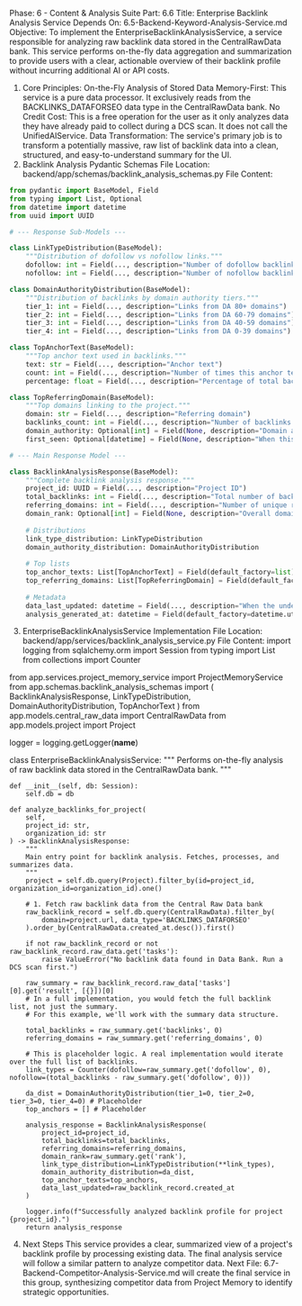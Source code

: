 Phase: 6 - Content & Analysis Suite
Part: 6.6
Title: Enterprise Backlink Analysis Service
Depends On: 6.5-Backend-Keyword-Analysis-Service.md
Objective: To implement the EnterpriseBacklinkAnalysisService, a service responsible for analyzing raw backlink data stored in the CentralRawData bank. This service performs on-the-fly data aggregation and summarization to provide users with a clear, actionable overview of their backlink profile without incurring additional AI or API costs.
1. Core Principles: On-the-Fly Analysis of Stored Data
Memory-First: This service is a pure data processor. It exclusively reads from the BACKLINKS_DATAFORSEO data type in the CentralRawData bank.
No Credit Cost: This is a free operation for the user as it only analyzes data they have already paid to collect during a DCS scan. It does not call the UnifiedAIService.
Data Transformation: The service's primary job is to transform a potentially massive, raw list of backlink data into a clean, structured, and easy-to-understand summary for the UI.
2. Backlink Analysis Pydantic Schemas
File Location: backend/app/schemas/backlink_analysis_schemas.py
File Content:

```python
from pydantic import BaseModel, Field
from typing import List, Optional
from datetime import datetime
from uuid import UUID

# --- Response Sub-Models ---

class LinkTypeDistribution(BaseModel):
    """Distribution of dofollow vs nofollow links."""
    dofollow: int = Field(..., description="Number of dofollow backlinks")
    nofollow: int = Field(..., description="Number of nofollow backlinks")

class DomainAuthorityDistribution(BaseModel):
    """Distribution of backlinks by domain authority tiers."""
    tier_1: int = Field(..., description="Links from DA 80+ domains")
    tier_2: int = Field(..., description="Links from DA 60-79 domains")
    tier_3: int = Field(..., description="Links from DA 40-59 domains")
    tier_4: int = Field(..., description="Links from DA 0-39 domains")

class TopAnchorText(BaseModel):
    """Top anchor text used in backlinks."""
    text: str = Field(..., description="Anchor text")
    count: int = Field(..., description="Number of times this anchor text is used")
    percentage: float = Field(..., description="Percentage of total backlinks")

class TopReferringDomain(BaseModel):
    """Top domains linking to the project."""
    domain: str = Field(..., description="Referring domain")
    backlinks_count: int = Field(..., description="Number of backlinks from this domain")
    domain_authority: Optional[int] = Field(None, description="Domain authority score")
    first_seen: Optional[datetime] = Field(None, description="When this domain first linked")

# --- Main Response Model ---

class BacklinkAnalysisResponse(BaseModel):
    """Complete backlink analysis response."""
    project_id: UUID = Field(..., description="Project ID")
    total_backlinks: int = Field(..., description="Total number of backlinks")
    referring_domains: int = Field(..., description="Number of unique referring domains")
    domain_rank: Optional[int] = Field(None, description="Overall domain rank")
    
    # Distributions
    link_type_distribution: LinkTypeDistribution
    domain_authority_distribution: DomainAuthorityDistribution
    
    # Top lists
    top_anchor_texts: List[TopAnchorText] = Field(default_factory=list)
    top_referring_domains: List[TopReferringDomain] = Field(default_factory=list)
    
    # Metadata
    data_last_updated: datetime = Field(..., description="When the underlying data was last updated")
    analysis_generated_at: datetime = Field(default_factory=datetime.utcnow, description="When this analysis was generated")
```
3. EnterpriseBacklinkAnalysisService Implementation
File Location: backend/app/services/backlink_analysis_service.py
File Content:
import logging
from sqlalchemy.orm import Session
from typing import List
from collections import Counter

from app.services.project_memory_service import ProjectMemoryService
from app.schemas.backlink_analysis_schemas import (
    BacklinkAnalysisResponse, LinkTypeDistribution, DomainAuthorityDistribution, TopAnchorText
)
from app.models.central_raw_data import CentralRawData
from app.models.project import Project

logger = logging.getLogger(__name__)

class EnterpriseBacklinkAnalysisService:
    """
    Performs on-the-fly analysis of raw backlink data stored in the CentralRawData bank.
    """

    def __init__(self, db: Session):
        self.db = db

    def analyze_backlinks_for_project(
        self, 
        project_id: str,
        organization_id: str
    ) -> BacklinkAnalysisResponse:
        """
        Main entry point for backlink analysis. Fetches, processes, and summarizes data.
        """
        project = self.db.query(Project).filter_by(id=project_id, organization_id=organization_id).one()
        
        # 1. Fetch raw backlink data from the Central Raw Data bank
        raw_backlink_record = self.db.query(CentralRawData).filter_by(
            domain=project.url, data_type='BACKLINKS_DATAFORSEO'
        ).order_by(CentralRawData.created_at.desc()).first()

        if not raw_backlink_record or not raw_backlink_record.raw_data.get('tasks'):
            raise ValueError("No backlink data found in Data Bank. Run a DCS scan first.")
            
        raw_summary = raw_backlink_record.raw_data['tasks'][0].get('result', [{}])[0]
        # In a full implementation, you would fetch the full backlink list, not just the summary.
        # For this example, we'll work with the summary data structure.

        total_backlinks = raw_summary.get('backlinks', 0)
        referring_domains = raw_summary.get('referring_domains', 0)
        
        # This is placeholder logic. A real implementation would iterate over the full list of backlinks.
        link_types = Counter(dofollow=raw_summary.get('dofollow', 0), nofollow=(total_backlinks - raw_summary.get('dofollow', 0)))
        
        da_dist = DomainAuthorityDistribution(tier_1=0, tier_2=0, tier_3=0, tier_4=0) # Placeholder
        top_anchors = [] # Placeholder

        analysis_response = BacklinkAnalysisResponse(
            project_id=project_id,
            total_backlinks=total_backlinks,
            referring_domains=referring_domains,
            domain_rank=raw_summary.get('rank'),
            link_type_distribution=LinkTypeDistribution(**link_types),
            domain_authority_distribution=da_dist,
            top_anchor_texts=top_anchors,
            data_last_updated=raw_backlink_record.created_at
        )

        logger.info(f"Successfully analyzed backlink profile for project {project_id}.")
        return analysis_response

4. Next Steps
This service provides a clear, summarized view of a project's backlink profile by processing existing data. The final analysis service will follow a similar pattern to analyze competitor data.
Next File: 6.7-Backend-Competitor-Analysis-Service.md will create the final service in this group, synthesizing competitor data from Project Memory to identify strategic opportunities.